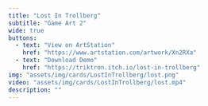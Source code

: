 ```yaml
---
title: "Lost In Trollberg"
subtitle: "Game Art 2"
wide: true
buttons:
  - text: "View on ArtStation"
    href: "https://www.artstation.com/artwork/Xn2RXa"
  - text: "Download Demo"
    href: "https://triktron.itch.io/lost-in-trollberg"
img: "assets/img/cards/LostInTrollberg/lost.png"
video: "assets/img/cards/LostInTrollberg/lost.mp4"
description: ""
---
```

